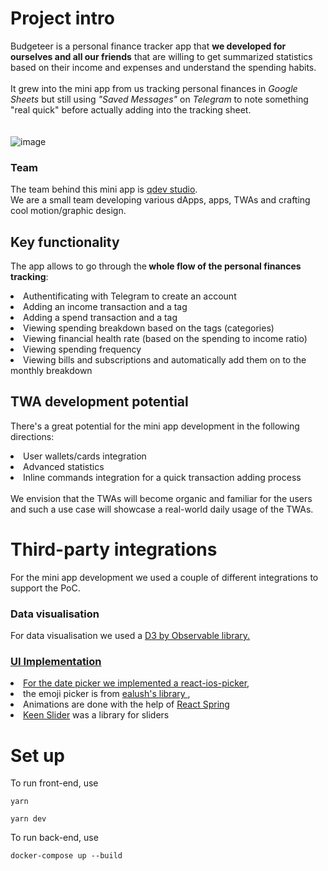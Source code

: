 # Project intro
Budgeteer is a personal finance tracker app that <b>we developed for ourselves and all our friends</b> that are willing to get summarized statistics based on their income and expenses and understand the spending habits. <br>
<br>
It grew into the mini app from us  tracking personal finances in <i>Google Sheets</i> but still using <i>"Saved Messages"</i> on <i>Telegram</i> to note something "real quick" before actually adding into the tracking sheet.
<br>
<br>
<br>
![image](https://github.com/nichitagutu/budgeteer/assets/119045809/5ff16231-3997-4f49-9764-c39f7adc1125)


### Team 
The team behind this mini app is <a href="github.com/qpwedev"> qdev studio</a>. <br>
We are a small team developing various dApps, apps, TWAs and crafting cool motion/graphic design.

## Key functionality
The app allows to go through the<b> whole flow of the personal finances tracking</b>: <br>
<li> Authentificating with Telegram to create an account </li>
<li>Adding an income transaction and a tag</li>
<li>Adding a spend transaction and a tag</li>
<li>Viewing spending breakdown based on the tags (categories)</li>
<li>Viewing financial health rate (based on the spending to income ratio) </li>
<li>Viewing spending frequency </li>
<li>Viewing bills and subscriptions and automatically add them on to the monthly breakdown </li>

## TWA development potential
There's a great potential for the mini app development in the following directions:
<li>User wallets/cards integration</li>
<li>Advanced statistics</li>
<li>Inline commands integration for a quick transaction adding process</li>
<br>
We envision that the TWAs will become organic and familiar for the users and such a use case will showcase a real-world daily usage of the TWAs.

# Third-party integrations 
For the mini app development we used a couple of different integrations to support the PoC.

### Data visualisation
For data visualisation we used a <a href="https://d3js.org/"> D3 by Observable library.

### UI Implementation
<li>For the date picker we implemented a react-ios-picker</a>, </li>
<li>the emoji picker is from <a href="https://github.com/ealush/emoji-picker-react"> ealush's library </a>, </li>
<li> Animations are done with the help of <a href="https://www.react-spring.dev/"> React Spring</a></li>
<li><a href="https://keen-slider.io/">Keen Slider</a> was a library for sliders</li>

# Set up

To run front-end, use
```
yarn
```
```
yarn dev
```

To run back-end, use
```
docker-compose up --build
```
